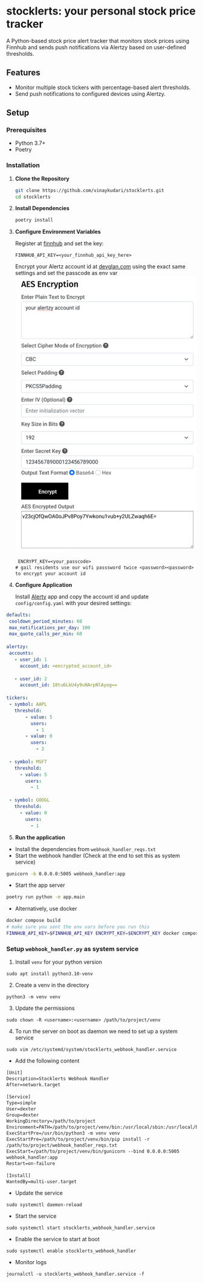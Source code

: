 # stocklerts: your personal stock price tracker

A Python-based stock price alert tracker that monitors stock prices using Finnhub and sends push notifications via Alertzy based on user-defined thresholds.

## Features

- Monitor multiple stock tickers with percentage-based alert thresholds.
- Send push notifications to configured devices using Alertzy.

## Setup

### Prerequisites

- Python 3.7+
- Poetry

### Installation

1. **Clone the Repository**

    ```bash
    git clone https://github.com/vinaykudari/stocklerts.git
    cd stocklerts
    ```

2. **Install Dependencies**

    ```bash
    poetry install
    ```

3. **Configure Environment Variables**

    Register at [finnhub](https://finnhub.io) and set the key:

    ```dotenv
    FINNHUB_API_KEY=<your_finnhub_api_key_here>
    ```
   
   Encrypt your Alertz account id at [devglan.com](https://www.devglan.com/online-tools/aes-encryption-decryption) using the exact same settings and set the passcode as env var
   ![img.png](resources/img.png)
   
   ```dotenv
    ENCRYPT_KEY=<your_passcode>
   # gail residents use our wifi passsword twice <password><password> to encrypt your account id
    ```

4. **Configure Application**

    Install [Alerty](http://alertzy.app/) app and copy the account id
    and update `config/config.yaml` with your desired settings:

 ```yaml
 defaults:
  cooldown_period_minutes: 60
  max_notifications_per_day: 100
  max_quote_calls_per_min: 60

alertzy:
  accounts:
    - user_id: 1
      account_id: <encrypted_account_id>

    - user_id: 2
      account_id: 18tu6LkU4y9uNArpNlAyog==

tickers:
  - symbol: AAPL
    threshold:
        - value: 5
          users:
            - 1
        - value: 0
          users:
            - 2

  - symbol: MSFT
    threshold:
      - value: 5
        users:
          - 1

  - symbol: GOOGL
    threshold:
      - value: 0
        users:
          - 1

 ```

5. **Run the application**

- Install the dependencies from `webhook_handler_reqs.txt`
- Start the webhook handler (Check at the end to set this as system service)
```bash
gunicorn -b 0.0.0.0:5005 webhook_handler:app
 ```
- Start the app server
 ```bash
 poetry run python -m app.main
 ```

- Alternatively, use docker
 ```bash
 docker compose build 
 # make sure you sent the env vars before you run this
 FINNHUB_API_KEY=$FINNHUB_API_KEY ENCRYPT_KEY=$ENCRYPT_KEY docker compose up
 ```

### **Setup `webhook_handler.py` as system service**

1. Install `venv` for your python version
```commandline
sudo apt install python3.10-venv
```
2. Create a venv in the directory
```commandline
python3 -m venv venv
```
3. Update the permissions
```commandline
sudo chown -R <username>:<username> /path/to/project/venv
```

4. To run the server on boot as daemon we need to set up a system service

```
sudo vim /etc/systemd/system/stocklerts_webhook_handler.service
```
- Add the following content
```commandline
[Unit]
Description=Stocklerts Webhook Handler
After=network.target

[Service]
Type=simple
User=dexter
Group=dexter
WorkingDirectory=/path/to/project
Environment=PATH=/path/to/project/venv/bin:/usr/local/sbin:/usr/local/bin:/usr/sbin:/usr/bin:/sbin:/bin
ExecStartPre=/usr/bin/python3 -m venv venv
ExecStartPre=/path/to/project/venv/bin/pip install -r /path/to/project/webhook_handler_reqs.txt
ExecStart=/path/to/project/venv/bin/gunicorn --bind 0.0.0.0:5005 webhook_handler:app
Restart=on-failure

[Install]
WantedBy=multi-user.target
```
- Update the service
```commandline
sudo systemctl daemon-reload
```

- Start the service
```commandline
sudo systemctl start stocklerts_webhook_handler.service
```

- Enable the service to start at boot
```commandline
sudo systemctl enable stocklerts_webhook_handler
```

- Monitor logs
```commandline
journalctl -u stocklerts_webhook_handler.service -f
```


